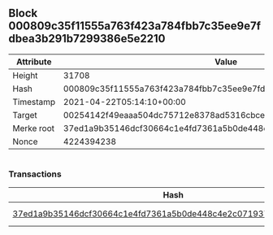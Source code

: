 ## Block 000809c35f11555a763f423a784fbb7c35ee9e7fdbea3b291b7299386e5e2210

Attribute | Value
--- | ---
Height | 31708
Hash | 000809c35f11555a763f423a784fbb7c35ee9e7fdbea3b291b7299386e5e2210
Timestamp | 2021-04-22T05:14:10+00:00
Target | 00254142f49eaaa504dc75712e8378ad5316cbcead634704b3734b6271167cc4
Merke root | 37ed1a9b35146dcf30664c1e4fd7361a5b0de448c4e2c07193705457279bbfd6
Nonce | 4224394238

```

```

### Transactions

Hash | Amount
--- | ---
[37ed1a9b35146dcf30664c1e4fd7361a5b0de448c4e2c07193705457279bbfd6](37ed1a9b35146dcf30664c1e4fd7361a5b0de448c4e2c07193705457279bbfd6.md) | 10.00000000 SKEPTI 
